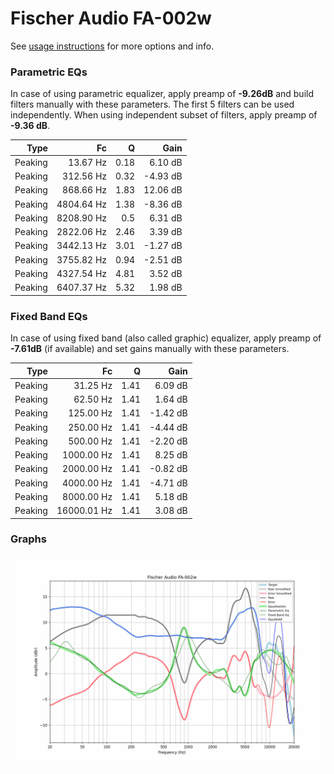 # Fischer Audio FA-002w
See [usage instructions](https://github.com/jaakkopasanen/AutoEq#usage) for more options and info.

### Parametric EQs
In case of using parametric equalizer, apply preamp of **-9.26dB** and build filters manually
with these parameters. The first 5 filters can be used independently.
When using independent subset of filters, apply preamp of **-9.36 dB**.

| Type    | Fc         |    Q | Gain     |
|--------:|-----------:|-----:|---------:|
| Peaking | 13.67 Hz   | 0.18 | 6.10 dB  |
| Peaking | 312.56 Hz  | 0.32 | -4.93 dB |
| Peaking | 868.66 Hz  | 1.83 | 12.06 dB |
| Peaking | 4804.64 Hz | 1.38 | -8.36 dB |
| Peaking | 8208.90 Hz | 0.5  | 6.31 dB  |
| Peaking | 2822.06 Hz | 2.46 | 3.39 dB  |
| Peaking | 3442.13 Hz | 3.01 | -1.27 dB |
| Peaking | 3755.82 Hz | 0.94 | -2.51 dB |
| Peaking | 4327.54 Hz | 4.81 | 3.52 dB  |
| Peaking | 6407.37 Hz | 5.32 | 1.98 dB  |

### Fixed Band EQs
In case of using fixed band (also called graphic) equalizer, apply preamp of **-7.61dB**
(if available) and set gains manually with these parameters.

| Type    | Fc          |    Q | Gain     |
|--------:|------------:|-----:|---------:|
| Peaking | 31.25 Hz    | 1.41 | 6.09 dB  |
| Peaking | 62.50 Hz    | 1.41 | 1.64 dB  |
| Peaking | 125.00 Hz   | 1.41 | -1.42 dB |
| Peaking | 250.00 Hz   | 1.41 | -4.44 dB |
| Peaking | 500.00 Hz   | 1.41 | -2.20 dB |
| Peaking | 1000.00 Hz  | 1.41 | 8.25 dB  |
| Peaking | 2000.00 Hz  | 1.41 | -0.82 dB |
| Peaking | 4000.00 Hz  | 1.41 | -4.71 dB |
| Peaking | 8000.00 Hz  | 1.41 | 5.18 dB  |
| Peaking | 16000.01 Hz | 1.41 | 3.08 dB  |

### Graphs
![](./Fischer%20Audio%20FA-002w.png)